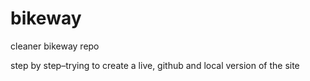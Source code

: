 # bikeway
cleaner bikeway repo

step by step–trying to create a live, github and local version of the site
